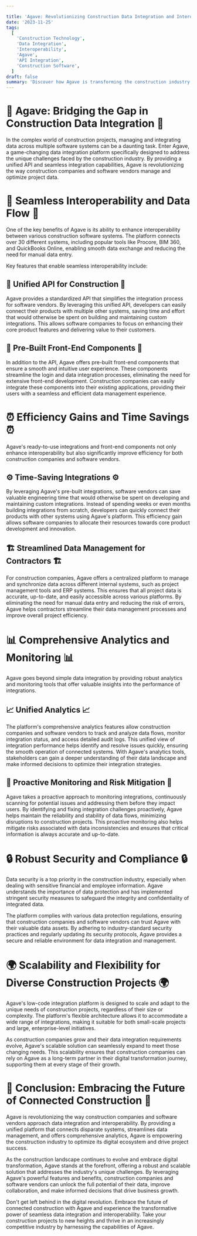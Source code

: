 ```yaml
---

title: 'Agave: Revolutionizing Construction Data Integration and Interoperability'
date: '2023-11-25'
tags:
  [
    'Construction Technology',
    'Data Integration',
    'Interoperability',
    'Agave',
    'API Integration',
    'Construction Software',
  ]
draft: false
summary: 'Discover how Agave is transforming the construction industry by providing a unified data integration platform that enhances interoperability, efficiency, and reliability. With its seamless API integration, pre-built front-end components, and comprehensive analytics, Agave empowers construction companies and software vendors to optimize data management and drive project success.'
---
```


# 🌉 Agave: Bridging the Gap in Construction Data Integration 🌉

In the complex world of construction projects, managing and integrating data across multiple software systems can be a daunting task. Enter Agave, a game-changing data integration platform specifically designed to address the unique challenges faced by the construction industry. By providing a unified API and seamless integration capabilities, Agave is revolutionizing the way construction companies and software vendors manage and optimize project data.

# 🔄 Seamless Interoperability and Data Flow 🔄

One of the key benefits of Agave is its ability to enhance interoperability between various construction software systems. The platform connects over 30 different systems, including popular tools like Procore, BIM 360, and QuickBooks Online, enabling smooth data exchange and reducing the need for manual data entry.

Key features that enable seamless interoperability include:

## 🔌 Unified API for Construction 🔌

Agave provides a standardized API that simplifies the integration process for software vendors. By leveraging this unified API, developers can easily connect their products with multiple other systems, saving time and effort that would otherwise be spent on building and maintaining custom integrations. This allows software companies to focus on enhancing their core product features and delivering value to their customers.

## 🧩 Pre-Built Front-End Components 🧩

In addition to the API, Agave offers pre-built front-end components that ensure a smooth and intuitive user experience. These components streamline the login and data integration processes, eliminating the need for extensive front-end development. Construction companies can easily integrate these components into their existing applications, providing their users with a seamless and efficient data management experience.

# ⏰ Efficiency Gains and Time Savings ⏰

Agave's ready-to-use integrations and front-end components not only enhance interoperability but also significantly improve efficiency for both construction companies and software vendors.

## ⚙️ Time-Saving Integrations ⚙️

By leveraging Agave's pre-built integrations, software vendors can save valuable engineering time that would otherwise be spent on developing and maintaining custom integrations. Instead of spending weeks or even months building integrations from scratch, developers can quickly connect their products with other systems using Agave's platform. This efficiency gain allows software companies to allocate their resources towards core product development and innovation.

## 🏗️ Streamlined Data Management for Contractors 🏗️

For construction companies, Agave offers a centralized platform to manage and synchronize data across different internal systems, such as project management tools and ERP systems. This ensures that all project data is accurate, up-to-date, and easily accessible across various platforms. By eliminating the need for manual data entry and reducing the risk of errors, Agave helps contractors streamline their data management processes and improve overall project efficiency.

# 📊 Comprehensive Analytics and Monitoring 📊

Agave goes beyond simple data integration by providing robust analytics and monitoring tools that offer valuable insights into the performance of integrations.

## 📈 Unified Analytics 📈

The platform's comprehensive analytics features allow construction companies and software vendors to track and analyze data flows, monitor integration status, and access detailed audit logs. This unified view of integration performance helps identify and resolve issues quickly, ensuring the smooth operation of connected systems. With Agave's analytics tools, stakeholders can gain a deeper understanding of their data landscape and make informed decisions to optimize their integration strategies.

## 🚨 Proactive Monitoring and Risk Mitigation 🚨

Agave takes a proactive approach to monitoring integrations, continuously scanning for potential issues and addressing them before they impact users. By identifying and fixing integration challenges proactively, Agave helps maintain the reliability and stability of data flows, minimizing disruptions to construction projects. This proactive monitoring also helps mitigate risks associated with data inconsistencies and ensures that critical information is always accurate and up-to-date.

# 🔒 Robust Security and Compliance 🔒

Data security is a top priority in the construction industry, especially when dealing with sensitive financial and employee information. Agave understands the importance of data protection and has implemented stringent security measures to safeguard the integrity and confidentiality of integrated data.

The platform complies with various data protection regulations, ensuring that construction companies and software vendors can trust Agave with their valuable data assets. By adhering to industry-standard security practices and regularly updating its security protocols, Agave provides a secure and reliable environment for data integration and management.

# 🌍 Scalability and Flexibility for Diverse Construction Projects 🌍

Agave's low-code integration platform is designed to scale and adapt to the unique needs of construction projects, regardless of their size or complexity. The platform's flexible architecture allows it to accommodate a wide range of integrations, making it suitable for both small-scale projects and large, enterprise-level initiatives.

As construction companies grow and their data integration requirements evolve, Agave's scalable solution can seamlessly expand to meet those changing needs. This scalability ensures that construction companies can rely on Agave as a long-term partner in their digital transformation journey, supporting them at every stage of their growth.

# 🎉 Conclusion: Embracing the Future of Connected Construction 🎉

Agave is revolutionizing the way construction companies and software vendors approach data integration and interoperability. By providing a unified platform that connects disparate systems, streamlines data management, and offers comprehensive analytics, Agave is empowering the construction industry to optimize its digital ecosystem and drive project success.

As the construction landscape continues to evolve and embrace digital transformation, Agave stands at the forefront, offering a robust and scalable solution that addresses the industry's unique challenges. By leveraging Agave's powerful features and benefits, construction companies and software vendors can unlock the full potential of their data, improve collaboration, and make informed decisions that drive business growth.

Don't get left behind in the digital revolution. Embrace the future of connected construction with Agave and experience the transformative power of seamless data integration and interoperability. Take your construction projects to new heights and thrive in an increasingly competitive industry by harnessing the capabilities of Agave.
